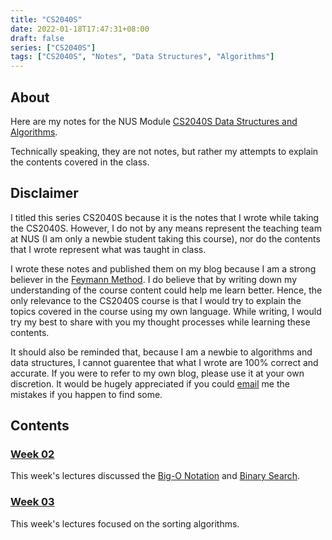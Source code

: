 ```yaml
---
title: "CS2040S"
date: 2022-01-18T17:47:31+08:00
draft: false
series: ["CS2040S"]
tags: ["CS2040S", "Notes", "Data Structures", "Algorithms"]
---
```


## About

Here are my notes for the NUS Module [CS2040S Data Structures and Algorithms](https://nusmods.com/modules/CS2040S/data-structures-and-algorithms). 

Technically speaking, they are not notes, but rather my attempts to explain the contents covered in the class. 

## Disclaimer

I titled this series CS2040S because it is the notes that I wrote while taking the CS2040S. However, I do not by any means represent the teaching team at NUS (I am only a newbie student taking this course), nor do the contents that I wrote represent what was taught in class. 

I wrote these notes and published them on my blog because I am a strong believer in the [Feymann Method](https://en.wikipedia.org/wiki/Learning_by_teaching). I do believe that by writing down my understanding of the course content could help me learn better. Hence, the only relevance to the CS2040S course is that I would try to explain the topics covered in the course using my own language. While writing, I would try my best to share with you my thought processes while learning these contents. 

It should also be reminded that, because I am a newbie to algorithms and data structures, I cannot guarentee that what I wrote are 100% correct and accurate. If you were to refer to my own blog, please use it at your own discretion. It would be hugely appreciated if you could [email](mailto:xiuxuan.wang@u.nus.edu) me the mistakes if you happen to find some. 

## Contents

### [Week 02](./week_02)

This week's lectures discussed the [Big-O Notation](./lecture_03/big_o_notation) and [Binary Search](./lecture_03/binary_search).

### [Week 03](./week_03)

This week's lectures focused on the sorting algorithms. 
